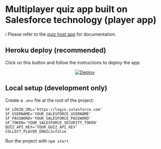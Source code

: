 # Multiplayer quiz app built on Salesforce technology (player app)

ℹ️ Please refer to the [quiz host app](https://github.com/fostive/quiz-host-app) for documentation.

## Heroku deploy (recommended)

Click on this button and follow the instructions to deploy the app:

<p align="center">
  <a href="https://heroku.com/deploy?template=https://github.com/revaturelabs/Salesforce-Community-Heroku/edit/master">
    <img src="https://www.herokucdn.com/deploy/button.svg" alt="Deploy">
  </a>
<p>

## Local setup (development only)

Create a `.env` file at the root of the project:

```
SF_LOGIN_URL='https://login.salesforce.com'
SF_USERNAME='YOUR_SALESFORCE_USERNAME'
SF_PASSWORD='YOUR_SALESFORCE_PASSWORD'
SF_TOKEN='YOUR_SALESFORCE_SECURITY_TOKEN'
QUIZ_API_KEY='YOUR_QUIZ_API_KEY'
COLLECT_PLAYER_EMAILS=false
```

Run the project with `npm start`
